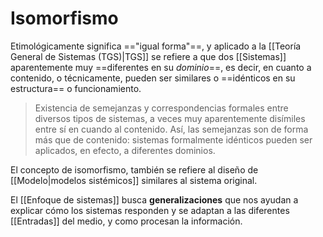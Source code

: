 # Isomorfismo

Etimológicamente significa =="igual forma"==, y aplicado a la [[Teoría General de Sistemas (TGS)|TGS]] se refiere a que dos [[Sistemas]] aparentemente muy ==diferentes en su *dominio*==, es decir, en cuanto a contenido, o técnicamente, pueden ser similares o ==idénticos en su estructura== o funcionamiento.

> Existencia de semejanzas y correspondencias formales entre diversos tipos de sistemas, a veces muy aparentemente disímiles entre sí en cuando al contenido. Así, las semejanzas son de forma más que de contenido: sistemas formalmente idénticos pueden ser aplicados, en efecto, a diferentes dominios.

El concepto de isomorfismo, también se refiere al diseño de [[Modelo|modelos sistémicos]] similares al sistema original.

El [[Enfoque de sistemas]] busca **generalizaciones** que nos ayudan a explicar cómo los sistemas responden y se adaptan a las diferentes [[Entradas]] del medio, y como procesan la información.
